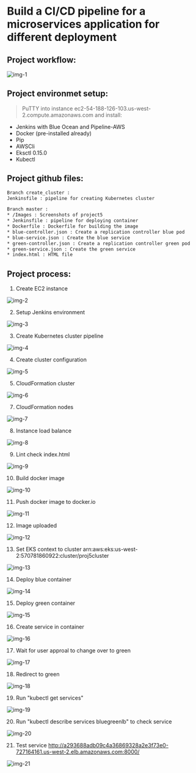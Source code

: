 # Build a CI/CD pipeline for a microservices application for different deployment

## Project workflow:

![img-1](Images/Workflow.jpg)

## Project environmet setup:

> PuTTY into instance ec2-54-188-126-103.us-west-2.compute.amazonaws.com and install:

* Jenkins with Blue Ocean and Pipeline-AWS
* Docker (pre-installed already)
* Pip
* AWSCli
* Eksctl 0.15.0
* Kubectl

## Project github files:
```sh
Branch create_cluster :
Jenkinsfile : pipeline for creating Kubernetes cluster

Branch master :
* /Images : Screenshots of project5 
* Jenkinsfile : pipeline for deploying container
* Dockerfile : Dockerfile for building the image 
* blue-controller.json : Create a replication controller blue pod
* blue-service.json : Create the blue service
* green-controller.json : Create a replication controller green pod
* green-service.json : Create the green service
* index.html : HTML file
```

## Project process:

1. Create EC2 instance

![img-2](Images/Instance.JPG)

2. Setup Jenkins environment

![img-3](Images/Jenkins.JPG)

3. Create Kubernetes cluster pipeline

![img-4](Images/Create_Kubernetes_cluster_pipeline.JPG)

4. Create cluster configuration

![img-5](Images/Create_cluster_configuration.JPG)

5. CloudFormation cluster

![img-6](Images/CloudFormation_cluster.JPG)

7. CloudFormation nodes

![img-7](Images/CloudFormation_nodes.JPG)

8. Instance load balance

![img-8](Images/Instance_load_balance.JPG)

9. Lint check index.html

![img-9](Images/Stage_lint_checkHTML.JPG)

10. Build docker image

![img-10](Images/Stage_build_docker_image.JPG)

11. Push docker image to docker.io

![img-11](Images/Stage_push_dockerhub.JPG)

12. Image uploaded

![img-12](Images/Docker.JPG)

13. Set EKS context to cluster arn:aws:eks:us-west-2:570781860922:cluster/proj5cluster

![img-13](Images/Stage_set_EKS_cluster.JPG)

14. Deploy blue container

![img-14](Images/Stage_deploy_blue_container.JPG)

15. Deploy green container

![img-15](Images/Stage_deploy_green_container.JPG)

16. Create service in container

![img-16](Images/Stage_create_service_in_container.JPG)

17. Wait for user approal to change over to green 

![img-17](Images/Stage_user_approval_to_change.JPG)

18. Redirect to green 

![img-18](Images/Stage_redirect_to_green.JPG)

19. Run "kubectl get services"

![img-19](Images/URL.png)

20. Run "kubectl describe services bluegreenlb" to check service

![img-20](Images/URL1.png)

21. Test service http://a293688adb09c4a36869328a2e3f73e0-727164161.us-west-2.elb.amazonaws.com:8000/

![img-21](Images/Mysite.JPG)

